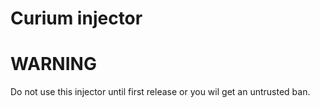 # Curium injector
# WARNING
Do not use this injector until first release or you wil get an untrusted ban.